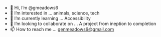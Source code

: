 - 👋 Hi, I’m @gmeadows6
- 👀 I’m interested in ... animals, science, tech  
- 🌱 I’m currently learning ... Accessibility 
- 💞️ I’m looking to collaborate on ... A project from ineption to completion 
- 📫 How to reach me ... genmeadows6@gmail.com

<!---
gmeadows6/gmeadows6 is a ✨ special ✨ repository because its `README.md` (this file) appears on your GitHub profile.
You can click the Preview link to take a look at your changes.
--->
